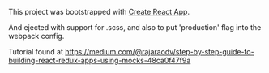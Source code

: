 This project was bootstrapped with [Create React App](https://github.com/facebookincubator/create-react-app).

And ejected with support for .scss, and also to put 'production' flag into the webpack
config.

Tutorial found at
https://medium.com/@rajaraodv/step-by-step-guide-to-building-react-redux-apps-using-mocks-48ca0f47f9a
